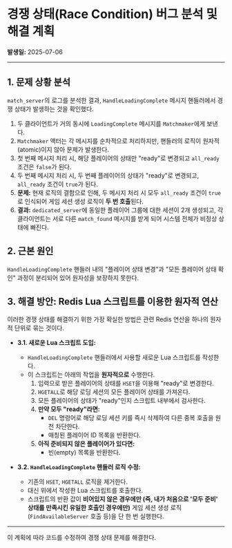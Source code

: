 # 경쟁 상태(Race Condition) 버그 분석 및 해결 계획

**발생일:** 2025-07-06

---

## 1. 문제 상황 분석

`match_server`의 로그를 분석한 결과, `HandleLoadingComplete` 메시지 핸들러에서 경쟁 상태가 발생하는 것을 확인했다.

1.  두 클라이언트가 거의 동시에 `LoadingComplete` 메시지를 `Matchmaker`에게 보낸다.
2.  `Matchmaker` 액터는 각 메시지를 순차적으로 처리하지만, 핸들러의 로직이 원자적(atomic)이지 않아 문제가 발생한다.
3.  첫 번째 메시지 처리 시, 해당 플레이어의 상태만 "ready"로 변경되고 `all_ready` 조건은 `false`가 된다.
4.  두 번째 메시지 처리 시, 두 번째 플레이어의 상태가 "ready"로 변경되고, `all_ready` 조건이 `true`가 된다.
5.  **문제:** 현재 로직의 결함으로 인해, 두 메시지 처리 시 모두 `all_ready` 조건이 `true`로 인식되어 게임 세션 생성 로직이 **두 번 호출**된다.
6.  **결과:** `dedicated_server`에 동일한 플레이어 그룹에 대한 세션이 2개 생성되고, 각 클라이언트는 서로 다른 `match_found` 메시지를 받게 되어 시스템 전체가 비정상 상태에 빠진다.

## 2. 근본 원인

`HandleLoadingComplete` 핸들러 내의 "플레이어 상태 변경"과 "모든 플레이어 상태 확인" 과정이 분리되어 있어 원자성을 보장하지 못한다.

## 3. 해결 방안: Redis Lua 스크립트를 이용한 원자적 연산

이러한 경쟁 상태를 해결하기 위한 가장 확실한 방법은 관련 Redis 연산을 하나의 원자적 단위로 묶는 것이다.

-   **3.1. 새로운 Lua 스크립트 도입:**
    -   `HandleLoadingComplete` 핸들러에서 사용할 새로운 Lua 스크립트를 작성한다.
    -   이 스크립트는 아래의 작업을 **원자적으로** 수행한다.
        1.  입력으로 받은 플레이어의 상태를 `HSET`을 이용해 "ready"로 변경한다.
        2.  `HGETALL`로 해당 로딩 세션의 모든 플레이어 상태를 가져온다.
        3.  모든 플레이어의 상태가 "ready"인지 스크립트 내부에서 검사한다.
        4.  **만약 모두 "ready"라면:**
            -   `DEL` 명령어로 해당 로딩 세션 키를 즉시 삭제하여 다른 중복 호출을 원천 차단한다.
            -   매칭된 플레이어 ID 목록을 반환한다.
        5.  **아직 준비되지 않은 플레이어가 있다면:**
            -   빈(empty) 목록을 반환한다.

-   **3.2. `HandleLoadingComplete` 핸들러 로직 수정:**
    -   기존의 `HSET`, `HGETALL` 로직을 제거한다.
    -   대신 위에서 작성한 Lua 스크립트를 호출한다.
    -   스크립트의 반환 값이 **비어있지 않은 경우에만 (즉, 내가 처음으로 '모두 준비' 상태를 만족시킨 유일한 호출인 경우에만)** 게임 세션 생성 로직(`FindAvailableServer` 호출 등)을 단 한 번 실행한다.

---
이 계획에 따라 코드를 수정하여 경쟁 상태 문제를 해결한다.
